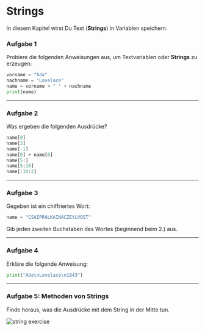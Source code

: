 
# Strings

In diesem Kapitel wirst Du Text (**Strings**) in Variablen speichern.

### Aufgabe 1

Probiere die folgenden Anweisungen aus, um Textvariablen oder **Strings** zu erzeugen:

```python
vorname = "Ada"
nachname = "Lovelace"
name = vorname + " " + nachname
print(name)
```

----

### Aufgabe 2

Was ergeben die folgenden Ausdrücke?

```python
name[0]
name[3]
name[-1]
name[0] + name[6]
name[5:]
name[5:10]
name[:10:2]
```

----

### Aufgabe 3

Gegeben ist ein chiffriertes Wort:

```python
name = "CSAIPRALKAINACZEYLVOST"
```

Gib jeden zweiten Buchstaben des Wortes (beginnend beim 2.) aus.

----

### Aufgabe 4

Erkläre die folgende Anweisung:

```python
print("Ada\nLovelace\n1843")
```

----

### Aufgabe 5: Methoden von Strings

Finde heraus, was die Ausdrücke mit dem String in der Mitte tun.

![string exercise](../exercises/strings.png)
